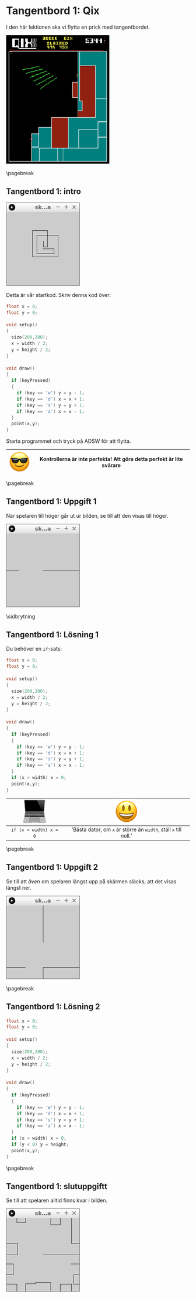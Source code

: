 # Tangentbord 1: Qix

I den här lektionen ska vi flytta en prick med tangentbordet.

![Qix](Qix.png)

\pagebreak

## Tangentbord 1: intro

![Tangentbord 1: intro](tangentbord_1_intro.png)

Detta är vår startkod. Skriv denna kod över:

```c++
float x = 0;
float y = 0;

void setup()
{
  size(200,200);
  x = width / 2;
  y = height / 2;
}

void draw()
{
  if (keyPressed)
  {
    if (key == 'w') y = y - 1;
    if (key == 'd') x = x + 1;
    if (key == 's') y = y + 1;
    if (key == 'a') x = x - 1;
  }
  point(x,y);
}
```

Starta programmet och tryck på ADSW för att flytta.

![Solglasögon](EmojiSunglasses.png) | Kontrollerna är inte perfekta! Att göra detta perfekt är lite svårare
:-----------------:|:-----------------------------:

\pagebreak

## Tangentbord 1: Uppgift 1

När spelaren till höger går ut ur bilden, se till att
den visas till höger.

![Tangentbord 1: Uppgift 1](tangentbord_1_1.png)

\sidbrytning

## Tangentbord 1: Lösning 1

Du behöver en `if`-sats:

```c++
float x = 0;
float y = 0;

void setup()
{
  size(200,200);
  x = width / 2;
  y = height / 2;
}

void draw()
{
  if (keyPressed)
  {
    if (key == 'w') y = y - 1;
    if (key == 'd') x = x + 1;
    if (key == 's') y = y + 1;
    if (key == 'a') x = x - 1;
  }
  if (x > width) x = 0;
  point(x,y);
}
```

![Dator](EmojiComputer.png) | ![Smiley](EmojiSmiley.png)
:-----------------:|:-----------------------------:
`if (x > width) x = 0`|'Bästa dator, om `x` är större än `width`, ställ `x` till noll.'

\pagebreak

## Tangentbord 1: Uppgift 2

Se till att *även* om spelaren längst upp på skärmen släcks, att
det visas längst ner.

![Tangentbord 1: Uppgift 2](tangentbord_1_2.png)

\pagebreak

## Tangentbord 1: Lösning 2

```c++
float x = 0;
float y = 0;

void setup()
{
  size(200,200);
  x = width / 2;
  y = height / 2;
}

void draw()
{
  if (keyPressed)
  {
    if (key == 'w') y = y - 1;
    if (key == 'd') x = x + 1;
    if (key == 's') y = y + 1;
    if (key == 'a') x = x - 1;
  }
  if (x > width) x = 0;
  if (y < 0) y = height;
  point(x,y);
}
```

\pagebreak

## Tangentbord 1: slutuppgiftt

Se till att spelaren alltid finns kvar i bilden.

![Keyboard 1: Slutuppgiftt](tangentbord_1_slutuppgift.png)
